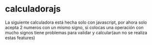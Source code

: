 # calculadorajs

La siguiente calculadora está hecha solo con javascript, por ahora  solo acepta 2 numeros con un mismo signo, si colocas una operación con mucho signos tiene problemas para validar y calcular(aun no se realiza estas features)
